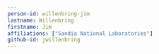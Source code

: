 ```yaml
---
person-id: willenbring-jim
lastname: Willenbring
firstname: Jim
affiliations: ["Sandia National Laboratories"]
github-id: jwillenbring
---
```

